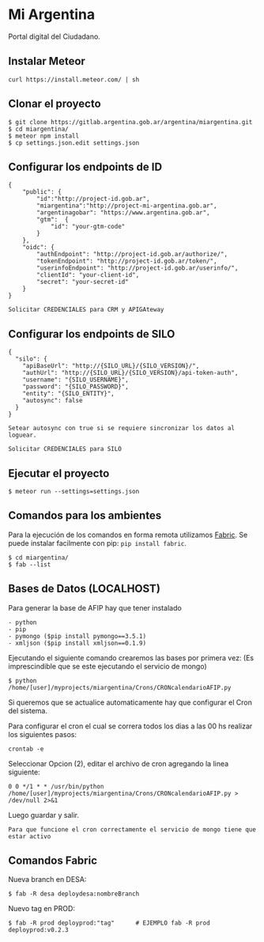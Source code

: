 # Mi Argentina

Portal digital del Ciudadano.

## Instalar Meteor
```
curl https://install.meteor.com/ | sh
```

## Clonar el proyecto

```
$ git clone https://gitlab.argentina.gob.ar/argentina/miargentina.git
$ cd miargentina/
$ meteor npm install
$ cp settings.json.edit settings.json
```

## Configurar los endpoints de ID

```
{
    "public": {
        "id":"http://project-id.gob.ar",
        "miargentina":"http://project-mi-argentina.gob.ar",
        "argentinagobar": "https://www.argentina.gob.ar",
        "gtm":  {
            "id": "your-gtm-code"
        }
    },
    "oidc": {
        "authEndpoint": "http://project-id.gob.ar/authorize/",
        "tokenEndpoint": "http://project-id.gob.ar/token/",
        "userinfoEndpoint": "http://project-id.gob.ar/userinfo/",
        "clientId": "your-client-id",
        "secret": "your-secret-id"
    }
}

Solicitar CREDENCIALES para CRM y APIGAteway

```

## Configurar los endpoints de SILO

```
{
  "silo": {
    "apiBaseUrl": "http://{SILO_URL}/{SILO_VERSION}/",
    "authUrl": "http://{SILO_URL}/{SILO_VERSION}/api-token-auth",
    "username": "{SILO_USERNAME}",
    "password": "{SILO_PASSWORD}",
    "entity": "{SILO_ENTITY}",
    "autosync": false
  }
}

Setear autosync con true si se requiere sincronizar los datos al loguear.

Solicitar CREDENCIALES para SILO

```

## Ejecutar el proyecto

```
$ meteor run --settings=settings.json
```

## Comandos para los ambientes

Para la ejecución de los comandos en forma remota utilizamos [Fabric](http://docs.fabfile.org/). Se puede instalar facilmente con pip: `pip install fabric`.

```
$ cd miargentina/
$ fab --list
```

## Bases de Datos (LOCALHOST)

Para generar la base de AFIP hay que tener instalado

    - python
    - pip
    - pymongo ($pip install pymongo==3.5.1)
    - xmljson ($pip install xmljson==0.1.9)

Ejecutando el siguiente comando crearemos las bases por primera vez: (Es imprescindible que se este ejecutando el servicio de mongo)

```
$ python /home/[user]/myprojects/miargentina/Crons/CRONcalendarioAFIP.py

```

Si queremos que se actualice automaticamente hay que configurar el Cron del sistema.

Para configurar el cron el cual se correra todos los dias a las 00 hs realizar los siguientes pasos:

```
crontab -e
```
Seleccionar  Opcion (2), editar el archivo de cron agregando la linea siguiente:

```
0 0 */1 * * /usr/bin/python /home/[user]/myprojects/miargentina/Crons/CRONcalendarioAFIP.py > /dev/null 2>&1
```
Luego guardar y salir.

    Para que funcione el cron correctamente el servicio de mongo tiene que estar activo


## Comandos Fabric

Nueva branch en DESA:

```
$ fab -R desa deploydesa:nombreBranch
```

Nuevo tag en PROD:

```
$ fab -R prod deployprod:"tag"      # EJEMPLO fab -R prod deployprod:v0.2.3
```
